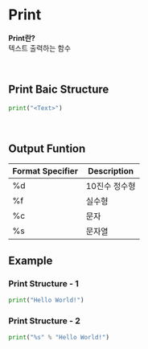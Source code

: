 # Print
**Print란?** <br>
텍스트 출력하는 함수

<br>

## Print Baic Structure
```python
print("<Text>")
```

<br>

## Output Funtion

|Format Specifier|Description|
|---|---|
|%d|10진수 정수형|
|%f|실수형|
|%c|문자|
|%s|문자열|

## Example
### Print Structure - 1
```python
print("Hello World!")
```

### Print Structure - 2
```python
print("%s" % "Hello World!")
```